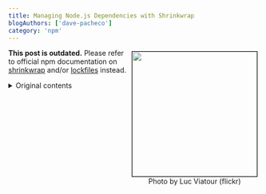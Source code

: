 ```yaml
---
title: Managing Node.js Dependencies with Shrinkwrap
blogAuthors: ['dave-pacheco']
category: 'npm'
---
```


<p style="float:right;text-align:center;margin:5px;">
<a href="http://www.flickr.com/photos/luc_viatour/4247957432/">
<img style="border:1px #000 solid;" title="Web" src="/static/images/blog/npm/managing-node-js-dependencies-with-shrinkwrap/web-300x300.jpg" alt="" width="250" height="250" />
</a>
<br />
Photo by Luc Viatour (flickr)
</p>

**This post is outdated.** Please refer to official npm documentation on [shrinkwrap](https://docs.npmjs.com/cli/v8/configuring-npm/npm-shrinkwrap-json) and/or [lockfiles](https://docs.npmjs.com/cli/v8/configuring-npm/package-lock-json) instead.

<details>
<summary>Original contents</summary>

Managing dependencies is a fundamental problem in building complex software. The terrific success of github and [npm](https://npmjs.com/) have made code reuse especially easy in the Node world, where packages don't exist in isolation but rather as nodes in a large graph. The software is constantly changing (releasing new versions), and each package has its own constraints about what other packages it requires to run (dependencies). npm keeps track of these constraints, and authors express what kind of changes are compatible using [semantic versioning](https://npmjs.com/doc/semver.html), allowing authors to specify that their package will work with even future versions of its dependencies as long as the semantic versions are assigned properly.

This does mean that when you "npm install" a package with dependencies, there's no guarantee that you'll get the same set of code now that you would have gotten an hour ago, or that you would get if you were to run it again an hour later. You may get a bunch of bug fixes now that weren't available an hour ago. This is great during development, where you want to keep up with changes upstream. It's not necessarily what you want for deployment, though, where you want to validate whatever bits you're actually shipping.

Put differently, **it's understood that all software changes incur some risk, and it's critical to be able to manage this risk on your own terms**. Taking that risk in development is good because by definition that's when you're incorporating and testing software changes. On the other hand, if you're shipping production software, you probably don't want to take this risk when cutting a release candidate (i.e. build time) or when you actually ship (i.e. deploy time) because you want to validate whatever you ship.

You can address a simple case of this problem by only depending on specific versions of packages, allowing no semver flexibility at all, but this falls apart when you depend on packages that don't also adopt the same principle. Many of us at Joyent started wondering: can we generalize this approach?

## Shrinkwrapping packages

That brings us to [npm shrinkwrap](https://npmjs.com/doc/shrinkwrap.html)<a href="#note1-note" id="note1-top">\[1]</a>:

    NAME
           npm-shrinkwrap -- Lock down dependency versions

    SYNOPSIS
           npm shrinkwrap

    DESCRIPTION
           This  command  locks down the versions of a package's dependencies so
           that you can control exactly which versions of each  dependency  will
           be used when your package is installed.

Let's consider package A:

```json
{
  "name": "A",
  "version": "0.1.0",
  "dependencies": {
    "B": "<0.1.0"
  }
}
```

package B:

```json
{
  "name": "B",
  "version": "0.0.1",
  "dependencies": {
    "C": "<0.1.0"
  }
}
```

and package C:

```json
{
  "name": "C",
  "version": "0.0.1"
}
```

If these are the only versions of A, B, and C available in the registry, then a normal "npm install A" will install:

    A@0.1.0
    └─┬ B@0.0.1
      └── C@0.0.1

Then if B\@0.0.2 is published, then a fresh "npm install A" will install:

    A@0.1.0
    └─┬ B@0.0.2
      └── C@0.0.1

assuming the new version did not modify B's dependencies. Of course, the new version of B could include a new version of C and any number of new dependencies. As we said before, if A's author doesn't want that, she could specify a dependency on B\@0.0.1. But if A's author and B's author are not the same person, there's no way for A's author to say that she does not want to pull in newly published versions of C when B hasn't changed at all.

In this case, A's author can use

    npm shrinkwrap

This generates npm-shrinkwrap.json, which will look something like this:

```json
{
  "name": "A",
  "dependencies": {
    "B": {
      "version": "0.0.1",
      "dependencies": {
        "C": { "version": "0.1.0" }
      }
    }
  }
}
```

The shrinkwrap command has locked down the dependencies based on what's currently installed in node\_modules. **When "npm install" installs a package with a npm-shrinkwrap.json file in the package root, the shrinkwrap file (rather than package.json files) completely drives the installation of that package and all of its dependencies (recursively).** So now the author publishes A\@0.1.0, and subsequent installs of this package will use B\@0.0.1 and C\@0.1.0, regardless the dependencies and versions listed in A's, B's, and C's package.json files. If the authors of B and C publish new versions, they won't be used to install A because the shrinkwrap refers to older versions. Even if you generate a new shrinkwrap, it will still reference the older versions, since "npm shrinkwrap" uses what's installed locally rather than what's available in the registry.

### Using shrinkwrapped packages

Using a shrinkwrapped package is no different than using any other package: you can "npm install" it by hand, or add a dependency to your package.json file and "npm install" it.

### Building shrinkwrapped packages

To shrinkwrap an existing package:

1. Run "npm install" in the package root to install the current versions of all dependencies.
2. Validate that the package works as expected with these versions.
3. Run "npm shrinkwrap", add npm-shrinkwrap.json to git, and publish your package.

To add or update a dependency in a shrinkwrapped package:

1. Run "npm install" in the package root to install the current versions of all dependencies.
2. Add or update dependencies. "npm install" each new or updated package individually and then update package.json.
3. Validate that the package works as expected with the new dependencies.
4. Run "npm shrinkwrap", commit the new npm-shrinkwrap.json, and publish your package.

You can still use [npm outdated(1)](https://npmjs.com/doc/outdated.html) to view which dependencies have newer versions available.

For more details, check out the full docs on [npm shrinkwrap](https://npmjs.com/doc/shrinkwrap.html), from which much of the above is taken.

## Why not just check `node_modules` into git?

One previously [proposed solution](http://www.mikealrogers.com/posts/nodemodules-in-git.html) is to "npm install" your dependencies during development and commit the results into source control. Then you deploy your app from a specific git SHA knowing you've got exactly the same bits that you tested in development. This does address the problem, but it has its own issues: for one, binaries are tricky because you need to "npm install" them to get their sources, but this builds the \[system-dependent] binary too. You can avoid checking in the binaries and use "npm rebuild" at build time, but we've had a lot of difficulty trying to do this.<a href="#note2-note" id="note2-top">\[2]</a> At best, this is second-class treatment for binary modules, which are critical for many important types of Node applications.<a href="#note3-note" id="note3-top">\[3]</a>

Besides the issues with binary modules, this approach just felt wrong to many of us. There's a reason we don't check binaries into source control, and it's not just because they're platform-dependent. (After all, we could build and check in binaries for all supported platforms and operating systems.) It's because that approach is error-prone and redundant: error-prone because it introduces a new human failure mode where someone checks in a source change but doesn't regenerate all the binaries, and redundant because the binaries can always be built from the sources alone. An important principle of software version control is that you don't check in files derived directly from other files by a simple transformation.<a href="#note4-note" id="note4-top">\[4]</a>
Instead, you check in the original sources and automate the transformations via the build process.

Dependencies are just like binaries in this regard: they're files derived from a simple transformation of something else that is (or could easily be) already available: the name and version of the dependency. Checking them in has all the same problems as checking in binaries: people could update package.json without updating the checked-in module (or vice versa). Besides that, adding new dependencies has to be done by hand, introducing more opportunities for error (checking in the wrong files, not checking in certain files, inadvertently changing files, and so on). Our feeling was: why check in this whole dependency tree (and create a mess for binary add-ons) when we could just check in the package name and version and have the build process do the rest?

Finally, the approach of checking in node\_modules doesn't really scale for us. We've got at least a dozen repos that will use restify, and it doesn't make sense to check that in everywhere when we could instead just specify which version each one is using. There's another principle at work here, which is **separation of concerns**: each repo specifies _what_ it needs, while the build process figures out _where to get it_.

## What if an author republishes an existing version of a package?

We're not suggesting deploying a shrinkwrapped package directly and running "npm install" to install from shrinkwrap in production. We already have a build process to deal with binary modules and other automateable tasks. That's where we do the "npm install". We tar up the result and distribute the tarball. Since we test each build before shipping, we won't deploy something we didn't test.

It's still possible to pick up newly published versions of existing packages at build time. We assume force publish is not that common in the first place, let alone force publish that breaks compatibility. If you're worried about this, you can use git SHAs in the shrinkwrap or even consider maintaining a mirror of the part of the npm registry that you use and require human confirmation before mirroring unpublishes.

## Final thoughts

Of course, the details of each use case matter a lot, and the world doesn't have to pick just one solution. If you like checking in node\_modules, you should keep doing that. We've chosen the shrinkwrap route because that works better for us.

It's not exactly news that Joyent is heavy on Node. Node is the heart of our SmartDataCenter (SDC) product, whose public-facing web portal, public API, Cloud Analytics, provisioning, billing, heartbeating, and other services are all implemented in Node. That's why it's so important to us to have robust components (like [logging](https://github.com/trentm/node-bunyan) and [REST](http://mcavage.github.com/node-restify/)) and tools for [understanding production failures postmortem](http://dtrace.org/blogs/dap/2012/01/13/playing-with-nodev8-postmortem-debugging/), [profile Node apps in production](http://dtrace.org/blogs/dap/2012/01/05/where-does-your-node-program-spend-its-time/), and now managing Node dependencies. Again, we're interested to hear feedback from others using these tools.

***

Dave Pacheco blogs at [dtrace.org](http://dtrace.org/blogs/dap/).

<p><a href="#note1-top" id="note1-note">[1]</a> Much of this section is taken directly from the "npm shrinkwrap" documentation.</p>
<p><a href="#note2-top" id="note2-note">[2]</a> We've had a lot of trouble with checking in node_modules with binary dependencies. The first problem is figuring out exactly which files <em>not</em> to check in (<em>.o, </em>.node, <em>.dynlib, </em>.so, *.a, ...). When <a href="https://twitter.com/#!/mcavage">Mark</a> went to apply this to one of our internal services, the "npm rebuild" step blew away half of the dependency tree because it ran "make clean", which in dependency <a href="http://ldapjs.org/">ldapjs</a> brings the repo to a clean slate by blowing away its dependencies. Later, a new (but highly experienced) engineer on our team was tasked with fixing a bug in our Node-based DHCP server. To fix the bug, we went with a new dependency. He tried checking in node_modules, which added 190,000 lines of code (to this repo that was previously a few hundred LOC). And despite doing everything he could think of to do this correctly and test it properly, the change broke the build because of the binary modules. So having tried this approach a few times now, it appears quite difficult to get right, and as I pointed out above, the lack of actual documentation and real world examples suggests others either aren't using binary modules (which we know isn't true) or haven't had much better luck with this approach.</p>
<p><a href="#note3-top" id="note3-note">[3]</a> Like a good Node-based distributed system, our architecture uses lots of small HTTP servers. Each of these serves a REST API using <a href="http://mcavage.github.com/node-restify/">restify</a>. restify uses the binary module <a href="https://github.com/chrisa/node-dtrace-provider">node-dtrace-provider</a>, which gives each of our services <a href="http://mcavage.github.com/node-restify/#DTrace">deep DTrace-based observability for free</a>. So literally almost all of our components are or will soon be depending on a binary add-on. Additionally, the foundation of <a href="http://dtrace.org/blogs/dap/2011/03/01/welcome-to-cloud-analytics/">Cloud Analytics</a> are a pair of binary modules that extract data from <a href="https://github.com/bcantrill/node-libdtrace">DTrace</a> and <a href="https://github.com/bcantrill/node-kstat">kstat</a>. So this isn't a corner case for us, and we don't believe we're exceptional in this regard. The popular <a href="https://github.com/pietern/hiredis-node">hiredis</a> package for interfacing with redis from Node is also a binary module.</p>
<p><a href="#note4-top" id="note4-note">[4]</a> Note that I said this is an important principle for <em>software version control</em>, not using git in general. People use git for lots of things where checking in binaries and other derived files is probably fine. Also, I'm not interested in proselytizing; if you want to do this for software version control too, go ahead. But don't do it out of ignorance of existing successful software engineering practices.</p>

</details>
